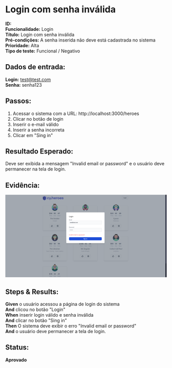# Login com senha inválida

**ID:**  
**Funcionalidade:** Login  
**Título:** Login com senha inválida  
**Pré-condições:** A senha inserida não deve está cadastrada no sistema  
**Prioridade:** Alta  
**Tipo de teste:** Funcional / Negativo  

## Dados de entrada:
**Login:** test@test.com  
**Senha:** senha123  

## Passos:
1. Acessar o sistema com a URL: http://localhost:3000/heroes  
2. Clicar no botão de login  
3. Inserir o e-mail válido  
4. Inserir a senha incorreta  
5. Clicar em "Sing in"  

## Resultado Esperado:
Deve ser exibida a mensagem "Invalid email or password" e o usuário deve permanecer na tela de login.  

## Evidência:
![Descrição da imagem](../evidencias/senha-invalida.png)  

## Steps & Results:
**Given** o usuário acessou a página de login do sistema  
**And** clicou no botão "Login"  
**When** inserir login válido e senha inválida  
**And** clicar no botão "Sing in"  
**Then** O sistema deve exibir o erro "Invalid email or password"  
**And** o usuário deve permanecer a tela de login.  

## Status:
**Aprovado**  